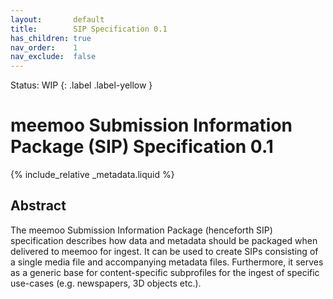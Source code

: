 ```yaml
---
layout:       default
title:        SIP Specification 0.1
has_children: true
nav_order:    1
nav_exclude:  false
---
```

Status: WIP
{: .label .label-yellow }
# meemoo Submission Information Package (SIP) Specification 0.1

{% include_relative _metadata.liquid  %}

## Abstract

The meemoo Submission Information Package (henceforth SIP) specification describes how data and metadata should be packaged when delivered to meemoo for ingest.
It can be used to create SIPs consisting of a single media file and accompanying metadata files.
Furthermore, it serves as a generic base for content-specific subprofiles for the ingest of specific use-cases (e.g. newspapers, 3D objects etc.).
